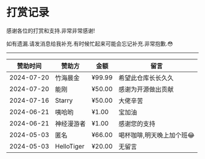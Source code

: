 # 打赏记录

感谢各位的打赏和支持.非常非常感谢!

如有遗漏.请发消息给我补充.有时候忙起来可能会忘记补充.非常抱歉.😳

---

| 赞助时间       | 赞助方        | 金额     | 留言             | 
|------------|------------|--------|----------------|
| 2024-07-20 | 竹海晨金       | ¥99.99 | 希望此仓库长长久久      |
| 2024-07-20 | 能刚         | ¥50.00 | 感谢为开源做出贡献      |
| 2024-07-16 | Starry     | ¥50.00 | 大佬辛苦           |
| 2024-06-21 | 咦哈哟        | ¥1.00  | 宝加油            |
| 2024-06-21 | 神经漫游者      | ¥1.00  | 感谢您的支持         |
| 2024-05-03 | 匿名         | ¥66.00 | 喝杯咖啡,明天晚上加个班😂 |
| 2024-05-03 | HelloTiger | ¥20.00 | 无留言            |
